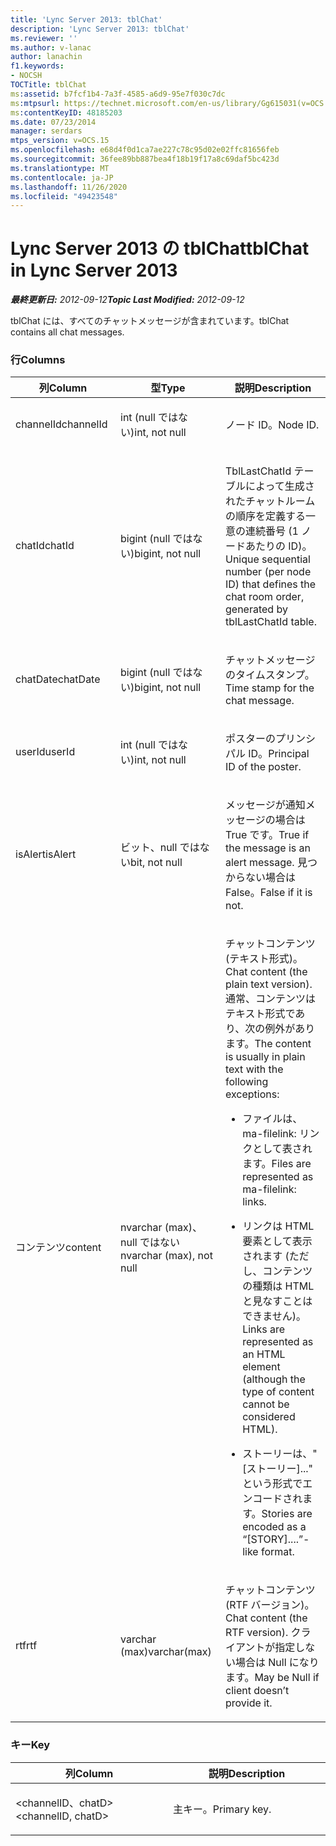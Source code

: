 ```yaml
---
title: 'Lync Server 2013: tblChat'
description: 'Lync Server 2013: tblChat'
ms.reviewer: ''
ms.author: v-lanac
author: lanachin
f1.keywords:
- NOCSH
TOCTitle: tblChat
ms:assetid: b7fcf1b4-7a3f-4585-a6d9-95e7f030c7dc
ms:mtpsurl: https://technet.microsoft.com/en-us/library/Gg615031(v=OCS.15)
ms:contentKeyID: 48185203
ms.date: 07/23/2014
manager: serdars
mtps_version: v=OCS.15
ms.openlocfilehash: e68d4f0d1ca7ae227c78c95d02e02ffc81656feb
ms.sourcegitcommit: 36fee89bb887bea4f18b19f17a8c69daf5bc423d
ms.translationtype: MT
ms.contentlocale: ja-JP
ms.lasthandoff: 11/26/2020
ms.locfileid: "49423548"
---
```

# <a name="tblchat-in-lync-server-2013"></a><span data-ttu-id="73a4a-103">Lync Server 2013 の tblChat</span><span class="sxs-lookup"><span data-stu-id="73a4a-103">tblChat in Lync Server 2013</span></span>

<div data-xmlns="http://www.w3.org/1999/xhtml">

<div class="topic" data-xmlns="http://www.w3.org/1999/xhtml" data-msxsl="urn:schemas-microsoft-com:xslt" data-cs="https://msdn.microsoft.com/">

<div data-asp="https://msdn2.microsoft.com/asp">



</div>

<div id="mainSection">

<div id="mainBody"><span data-ttu-id="73a4a-104">

<span> </span></span><span class="sxs-lookup"><span data-stu-id="73a4a-104">

<span> </span></span></span>

<span data-ttu-id="73a4a-105">_**最終更新日:** 2012-09-12_</span><span class="sxs-lookup"><span data-stu-id="73a4a-105">_**Topic Last Modified:** 2012-09-12_</span></span>

<span data-ttu-id="73a4a-106">tblChat には、すべてのチャットメッセージが含まれています。</span><span class="sxs-lookup"><span data-stu-id="73a4a-106">tblChat contains all chat messages.</span></span>

### <a name="columns"></a><span data-ttu-id="73a4a-107">行</span><span class="sxs-lookup"><span data-stu-id="73a4a-107">Columns</span></span>

<table>
<colgroup>
<col style="width: 33%" />
<col style="width: 33%" />
<col style="width: 33%" />
</colgroup>
<thead>
<tr class="header">
<th><span data-ttu-id="73a4a-108">列</span><span class="sxs-lookup"><span data-stu-id="73a4a-108">Column</span></span></th>
<th><span data-ttu-id="73a4a-109">型</span><span class="sxs-lookup"><span data-stu-id="73a4a-109">Type</span></span></th>
<th><span data-ttu-id="73a4a-110">説明</span><span class="sxs-lookup"><span data-stu-id="73a4a-110">Description</span></span></th>
</tr>
</thead>
<tbody>
<tr class="odd">
<td><p><span data-ttu-id="73a4a-111">channelId</span><span class="sxs-lookup"><span data-stu-id="73a4a-111">channelId</span></span></p></td>
<td><p><span data-ttu-id="73a4a-112">int (null ではない)</span><span class="sxs-lookup"><span data-stu-id="73a4a-112">int, not null</span></span></p></td>
<td><p><span data-ttu-id="73a4a-113">ノード ID。</span><span class="sxs-lookup"><span data-stu-id="73a4a-113">Node ID.</span></span></p></td>
</tr>
<tr class="even">
<td><p><span data-ttu-id="73a4a-114">chatId</span><span class="sxs-lookup"><span data-stu-id="73a4a-114">chatId</span></span></p></td>
<td><p><span data-ttu-id="73a4a-115">bigint (null ではない)</span><span class="sxs-lookup"><span data-stu-id="73a4a-115">bigint, not null</span></span></p></td>
<td><p><span data-ttu-id="73a4a-116">TblLastChatId テーブルによって生成されたチャットルームの順序を定義する一意の連続番号 (1 ノードあたりの ID)。</span><span class="sxs-lookup"><span data-stu-id="73a4a-116">Unique sequential number (per node ID) that defines the chat room order, generated by tblLastChatId table.</span></span></p></td>
</tr>
<tr class="odd">
<td><p><span data-ttu-id="73a4a-117">chatDate</span><span class="sxs-lookup"><span data-stu-id="73a4a-117">chatDate</span></span></p></td>
<td><p><span data-ttu-id="73a4a-118">bigint (null ではない)</span><span class="sxs-lookup"><span data-stu-id="73a4a-118">bigint, not null</span></span></p></td>
<td><p><span data-ttu-id="73a4a-119">チャットメッセージのタイムスタンプ。</span><span class="sxs-lookup"><span data-stu-id="73a4a-119">Time stamp for the chat message.</span></span></p></td>
</tr>
<tr class="even">
<td><p><span data-ttu-id="73a4a-120">userId</span><span class="sxs-lookup"><span data-stu-id="73a4a-120">userId</span></span></p></td>
<td><p><span data-ttu-id="73a4a-121">int (null ではない)</span><span class="sxs-lookup"><span data-stu-id="73a4a-121">int, not null</span></span></p></td>
<td><p><span data-ttu-id="73a4a-122">ポスターのプリンシパル ID。</span><span class="sxs-lookup"><span data-stu-id="73a4a-122">Principal ID of the poster.</span></span></p></td>
</tr>
<tr class="odd">
<td><p><span data-ttu-id="73a4a-123">isAlert</span><span class="sxs-lookup"><span data-stu-id="73a4a-123">isAlert</span></span></p></td>
<td><p><span data-ttu-id="73a4a-124">ビット、null ではない</span><span class="sxs-lookup"><span data-stu-id="73a4a-124">bit, not null</span></span></p></td>
<td><p><span data-ttu-id="73a4a-125">メッセージが通知メッセージの場合は True です。</span><span class="sxs-lookup"><span data-stu-id="73a4a-125">True if the message is an alert message.</span></span> <span data-ttu-id="73a4a-126">見つからない場合は False。</span><span class="sxs-lookup"><span data-stu-id="73a4a-126">False if it is not.</span></span></p></td>
</tr>
<tr class="even">
<td><p><span data-ttu-id="73a4a-127">コンテンツ</span><span class="sxs-lookup"><span data-stu-id="73a4a-127">content</span></span></p></td>
<td><p><span data-ttu-id="73a4a-128">nvarchar (max)、null ではない</span><span class="sxs-lookup"><span data-stu-id="73a4a-128">nvarchar (max), not null</span></span></p></td>
<td><p><span data-ttu-id="73a4a-129">チャットコンテンツ (テキスト形式)。</span><span class="sxs-lookup"><span data-stu-id="73a4a-129">Chat content (the plain text version).</span></span> <span data-ttu-id="73a4a-130">通常、コンテンツはテキスト形式であり、次の例外があります。</span><span class="sxs-lookup"><span data-stu-id="73a4a-130">The content is usually in plain text with the following exceptions:</span></span></p>
<ul>
<li><p><span data-ttu-id="73a4a-131">ファイルは、ma-filelink: リンクとして表されます。</span><span class="sxs-lookup"><span data-stu-id="73a4a-131">Files are represented as ma-filelink: links.</span></span></p></li>
<li><p><span data-ttu-id="73a4a-132">リンクは HTML 要素として表示されます (ただし、コンテンツの種類は HTML と見なすことはできません)。</span><span class="sxs-lookup"><span data-stu-id="73a4a-132">Links are represented as an HTML element (although the type of content cannot be considered HTML).</span></span></p></li>
<li><p><span data-ttu-id="73a4a-133">ストーリーは、"[ストーリー]..." という形式でエンコードされます。</span><span class="sxs-lookup"><span data-stu-id="73a4a-133">Stories are encoded as a “[STORY]....”-like format.</span></span></p></li>
</ul></td>
</tr>
<tr class="odd">
<td><p><span data-ttu-id="73a4a-134">rtf</span><span class="sxs-lookup"><span data-stu-id="73a4a-134">rtf</span></span></p></td>
<td><p><span data-ttu-id="73a4a-135">varchar (max)</span><span class="sxs-lookup"><span data-stu-id="73a4a-135">varchar(max)</span></span></p></td>
<td><p><span data-ttu-id="73a4a-136">チャットコンテンツ (RTF バージョン)。</span><span class="sxs-lookup"><span data-stu-id="73a4a-136">Chat content (the RTF version).</span></span> <span data-ttu-id="73a4a-137">クライアントが指定しない場合は Null になります。</span><span class="sxs-lookup"><span data-stu-id="73a4a-137">May be Null if client doesn’t provide it.</span></span></p></td>
</tr>
</tbody>
</table>


### <a name="key"></a><span data-ttu-id="73a4a-138">キー</span><span class="sxs-lookup"><span data-stu-id="73a4a-138">Key</span></span>

<table>
<colgroup>
<col style="width: 50%" />
<col style="width: 50%" />
</colgroup>
<thead>
<tr class="header">
<th><span data-ttu-id="73a4a-139">列</span><span class="sxs-lookup"><span data-stu-id="73a4a-139">Column</span></span></th>
<th><span data-ttu-id="73a4a-140">説明</span><span class="sxs-lookup"><span data-stu-id="73a4a-140">Description</span></span></th>
</tr>
</thead>
<tbody>
<tr class="odd">
<td><p><span data-ttu-id="73a4a-141">&lt;channelID、chatD&gt;</span><span class="sxs-lookup"><span data-stu-id="73a4a-141">&lt;channelID, chatD&gt;</span></span></p></td>
<td><p><span data-ttu-id="73a4a-142">主キー。</span><span class="sxs-lookup"><span data-stu-id="73a4a-142">Primary key.</span></span></p></td>
</tr>
</tbody>
</table><span data-ttu-id="73a4a-143">


</div>

<span> </span>

</div>

</div>

</span><span class="sxs-lookup"><span data-stu-id="73a4a-143">


</div>

<span> </span>

</div>

</div>

</span></span></div>

